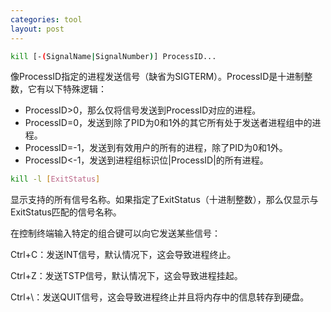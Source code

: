 ```yaml
---
categories: tool
layout: post
---
```


```sh
kill [-(SignalName|SignalNumber)] ProcessID...
```

像ProcessID指定的进程发送信号（缺省为SIGTERM）。ProcessID是十进制整数，它有以下特殊逻辑：

- ProcessID>0，那么仅将信号发送到ProcessID对应的进程。
- ProcessID=0，发送到除了PID为0和1外的其它所有处于发送者进程组中的进程。
- ProcessID=-1，发送到有效用户的所有的进程，除了PID为0和1外。
- ProcessID<-1，发送到进程组标识位\|ProcessID\|的所有进程。

```sh
kill -l [ExitStatus]
```

显示支持的所有信号名称。如果指定了ExitStatus（十进制整数），那么仅显示与ExitStatus匹配的信号名称。



在控制终端输入特定的组合键可以向它发送某些信号：

Ctrl+C：发送INT信号，默认情况下，这会导致进程终止。

Ctrl+Z：发送TSTP信号，默认情况下，这会导致进程挂起。

Ctrl+\：发送QUIT信号，这会导致进程终止并且将内存中的信息转存到硬盘。